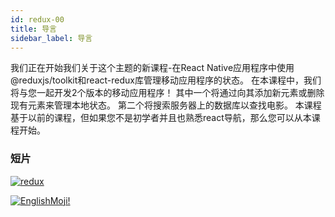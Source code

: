 ```yaml
---
id: redux-00
title: 导言
sidebar_label: 导言
---
```


我们正在开始我们关于这个主题的新课程-在React Native应用程序中使用@reduxjs/toolkit和react-redux库管理移动应用程序的状态。 在本课程中，我们将与您一起开发2个版本的移动应用程序！ 其中一个将通过向其添加新元素或删除现有元素来管理本地状态。 第二个将搜索服务器上的数据库以查找电影。 本课程基于以前的课程，但如果您不是初学者并且也熟悉react导航，那么您可以从本课程开始。

### 短片
[![redux](/img/redux/00.gif)](https://youtu.be/KaKiJrVCUrw)

[![EnglishMoji!](/img/logo/englishmoji.png)](https://link-to.app/xvh7Ush9kl)
